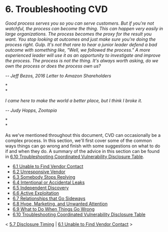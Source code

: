 # 6. Troubleshooting CVD 

*Good process serves you so you can serve customers. But if you\'re not
watchful, the process can become the thing. This can happen very easily
in large organizations. The process becomes the proxy for the result you
want. You stop looking at outcomes and just make sure you\'re doing the
process right. Gulp. It\'s not that rare to hear a junior leader defend
a bad outcome with something like, \"Well, we followed the process.\" A
more experienced leader will use it as an opportunity to investigate and
improve the process. The process is not the thing. It\'s always worth
asking, do we own the process or does the process own us?*

*-- Jeff Bezos, 2016 Letter to Amazon Shareholders*

*\
*

*I came here to make the world a better place, but I think I broke it.*

*-- Judy Hopps, Zootopia*

*\
*

As we\'ve mentioned throughout this document, CVD can occasionally be a
complex process. In this section, we\'ll first cover some of the common
ways things can go wrong and finish with some suggestions on what to do
if and when they do. A summary of the advice in this section can be
found in [6.10 Troubleshooting Coordinated Vulnerability Disclosure
Table](6.10-Troubleshooting-Coordinated-Vulnerability-Disclosure-Table_55967749.md).

-   [6.1 Unable to Find Vendor
    Contact](6.1-Unable-to-Find-Vendor-Contact_47677483.md)
-   [6.2 Unresponsive Vendor](6.2-Unresponsive-Vendor_47677484.md)
-   [6.3 Somebody Stops
    Replying](6.3-Somebody-Stops-Replying_47677485.md)
-   [6.4 Intentional or Accidental
    Leaks](6.4-Intentional-or-Accidental-Leaks_47677486.md)
-   [6.5 Independent Discovery](6.5-Independent-Discovery_47677487.md)
-   [6.6 Active Exploitation](6.6-Active-Exploitation_47677488.md)
-   [6.7 Relationships that Go
    Sideways](6.7-Relationships-that-Go-Sideways_47677489.md)
-   [6.8 Hype, Marketing, and Unwanted Attention](47677490.md)
-   [6.9 What to Do When Things Go
    Wrong](6.9-What-to-Do-When-Things-Go-Wrong_47677491.md)
-   [6.10 Troubleshooting Coordinated Vulnerability Disclosure
    Table](6.10-Troubleshooting-Coordinated-Vulnerability-Disclosure-Table_55967749.md)

\< [5.7 Disclosure Timing](5.7-Disclosure-Timing_47677481.md) \| [6.1
Unable to Find Vendor
Contact](6.1-Unable-to-Find-Vendor-Contact_47677483.md) \>

